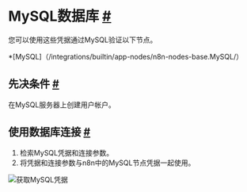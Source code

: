 


 MySQL数据库
 [#](#mysql "永久链接")
=====================================



 您可以使用这些凭据通过MySQL验证以下节点。
 


*[MySQL]（/integrations/builtin/app-nodes/n8n-nodes-base.MySQL/）



 先决条件
 [#](#先决条件 "永久链接")
-----------------------------------------------------



 在MySQL服务器上创建用户帐户。
 



 使用数据库连接
 [#](#使用数据库连接 "永久链接")
-----------------------------------------------------------------------------


1. 检索MySQL凭据和连接参数。
2. 将凭据和连接参数与n8n中的MySQL节点凭据一起使用。



![获取MySQL凭据](https://d33wubrfki0l68.cloudfront.net/f63e81ab2993638c75180fd736b17a5c916191ef/fbb4a/_images/integrations/builtin/credentials/mysql/using-database-connection.gif)





